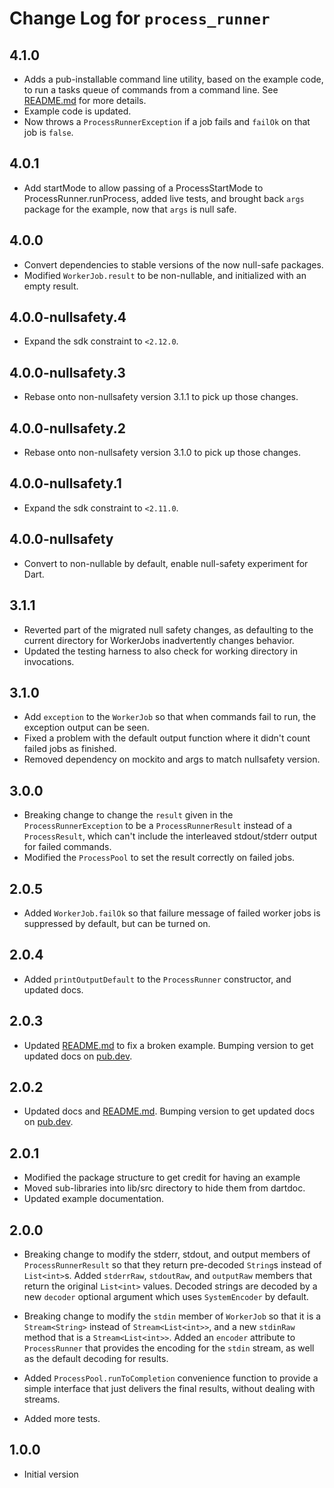 # Change Log for `process_runner`

## 4.1.0

* Adds a pub-installable command line utility, based on the example code, to run a tasks queue of commands from a command line. See [README.md](README.md) for more details.
* Example code is updated.
* Now throws a `ProcessRunnerException` if a job fails and `failOk` on that job is `false`.

## 4.0.1

* Add startMode to allow passing of a ProcessStartMode to
  ProcessRunner.runProcess, added live tests, and brought back `args` package for the
  example, now that `args` is null safe.

## 4.0.0

* Convert dependencies to stable versions of the now null-safe packages.
* Modified `WorkerJob.result` to be non-nullable, and initialized with an empty result.

## 4.0.0-nullsafety.4

* Expand the sdk constraint to `<2.12.0`.

## 4.0.0-nullsafety.3

* Rebase onto non-nullsafety version 3.1.1 to pick up those changes. 

## 4.0.0-nullsafety.2

* Rebase onto non-nullsafety version 3.1.0 to pick up those changes. 

## 4.0.0-nullsafety.1

* Expand the sdk constraint to `<2.11.0`.

## 4.0.0-nullsafety

* Convert to non-nullable by default, enable null-safety experiment for Dart.

## 3.1.1

* Reverted part of the migrated null safety changes, as defaulting to the
  current directory for WorkerJobs inadvertently changes behavior.
* Updated the testing harness to also check for working directory in
  invocations.

## 3.1.0

* Add `exception` to the `WorkerJob` so that when commands fail to run, the
  exception output can be seen.
* Fixed a problem with the default output function where it didn't count
  failed jobs as finished.
* Removed dependency on mockito and args to match nullsafety version.

## 3.0.0

* Breaking change to change the `result` given in the `ProcessRunnerException`
  to be a `ProcessRunnerResult` instead of a `ProcessResult`, which can't
  include the interleaved stdout/stderr output for failed commands.
* Modified the `ProcessPool` to set the result correctly on failed jobs.

## 2.0.5

* Added `WorkerJob.failOk` so that failure message of failed worker jobs is
  suppressed by default, but can be turned on.

## 2.0.4

* Added `printOutputDefault` to the `ProcessRunner` constructor, and updated
  docs.

## 2.0.3

* Updated [README.md](README.md) to fix a broken example. Bumping version to get
  updated docs on [pub.dev](https://pub.dev).

## 2.0.2

* Updated docs and [README.md](README.md). Bumping version to get updated docs
  on [pub.dev](https://pub.dev).

## 2.0.1

* Modified the package structure to get credit for having an example
* Moved sub-libraries into lib/src directory to hide them from dartdoc.
* Updated example documentation.

## 2.0.0

* Breaking change to modify the stderr, stdout, and output members of
  `ProcessRunnerResult` so that they return pre-decoded `String`s instead of
  `List<int>`s. Added `stderrRaw`, `stdoutRaw`, and `outputRaw` members that
  return the original `List<int>` values. Decoded strings are decoded by a new
  `decoder` optional argument which uses `SystemEncoder` by default.

* Breaking change to modify the `stdin` member of `WorkerJob` so that it is a
  `Stream<String>` instead of `Stream<List<int>>`, and a new `stdinRaw` method
  that is a `Stream<List<int>>`. Added an `encoder` attribute to `ProcessRunner`
  that provides the encoding for the `stdin` stream, as well as the default
  decoding for results.

* Added `ProcessPool.runToCompletion` convenience function to provide a simple
  interface that just delivers the final results, without dealing with streams.

* Added more tests.

## 1.0.0

* Initial version
